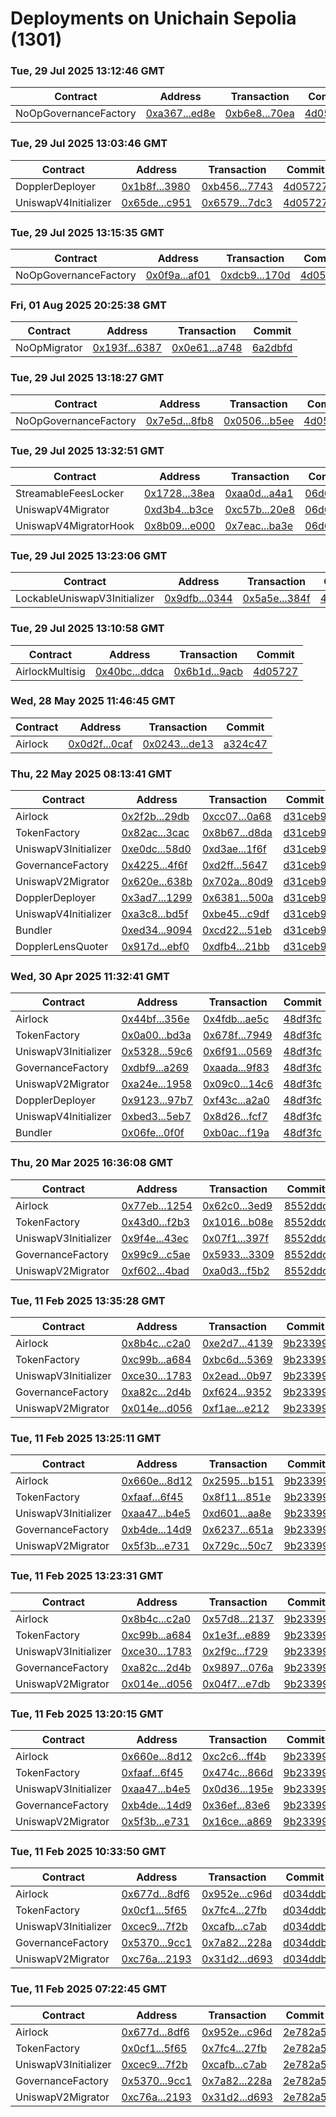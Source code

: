 # Deployments on Unichain Sepolia (1301)
### Tue, 29 Jul 2025 13:12:46 GMT
| Contract | Address | Transaction | Commit |
|---|---|---|---|
| NoOpGovernanceFactory | [0xa367...ed8e](https://sepolia.uniscan.xyz//address/0xa36715da46ddf4a769f3290f49af58bf8132ed8e) | [0xb6e8...70ea](https://sepolia.uniscan.xyz//tx/0xb6e878278c5cf4032b3c187f04de44f072552f8518671a58643c70ba749770ea) | [4d05727](https://github.com/whetstoneresearch/doppler/commit/4d05727) | 
### Tue, 29 Jul 2025 13:03:46 GMT
| Contract | Address | Transaction | Commit |
|---|---|---|---|
| DopplerDeployer | [0x1b8f...3980](https://sepolia.uniscan.xyz//address/0x1b8f12484422583fed5694469f94c7839a823980) | [0xb456...7743](https://sepolia.uniscan.xyz//tx/0xb456019c1dee8fc5a9e83aa4419ed66b9844d5ebbbc16b415373e9bcce247743) | [4d05727](https://github.com/whetstoneresearch/doppler/commit/4d05727) | 
| UniswapV4Initializer | [0x65de...c951](https://sepolia.uniscan.xyz//address/0x65de470da664a5be139a5d812be5fda0d76cc951) | [0x6579...7dc3](https://sepolia.uniscan.xyz//tx/0x657982b6e94d57b5afd095bce1d0f59ae876da91c876e5b897b126d168597dc3) | [4d05727](https://github.com/whetstoneresearch/doppler/commit/4d05727) | 
### Tue, 29 Jul 2025 13:15:35 GMT
| Contract | Address | Transaction | Commit |
|---|---|---|---|
| NoOpGovernanceFactory | [0x0f9a...af01](https://sepolia.uniscan.xyz//address/0x0f9afcd1e20eff69178800c45f462933374daf01) | [0xdcb9...170d](https://sepolia.uniscan.xyz//tx/0xdcb91953aa9bf64a00fbcf25d7a6bd1e8dbbfda5d6aefd6c108154563b7d170d) | [4d05727](https://github.com/whetstoneresearch/doppler/commit/4d05727) | 
### Fri, 01 Aug 2025 20:25:38 GMT
| Contract | Address | Transaction | Commit |
|---|---|---|---|
| NoOpMigrator | [0x193f...6387](https://sepolia.uniscan.xyz//address/0x193f48a45b6025dded10bc4baeef65c833696387) | [0x0e61...a748](https://sepolia.uniscan.xyz//tx/0x0e619268a11b682070dee2cddc41cf3cf2fb2d285b6bcc77f7500e6b172da748) | [6a2dbfd](https://github.com/whetstoneresearch/doppler/commit/6a2dbfd) | 
### Tue, 29 Jul 2025 13:18:27 GMT
| Contract | Address | Transaction | Commit |
|---|---|---|---|
| NoOpGovernanceFactory | [0x7e5d...8fb8](https://sepolia.uniscan.xyz//address/0x7e5d336a6e9e453c9f02e5102cc039e015fd8fb8) | [0x0506...b5ee](https://sepolia.uniscan.xyz//tx/0x0506492eb4ff8a1c9b02faafde48a5f92e545b3a52cadb6e3eea7dade3f4b5ee) | [4d05727](https://github.com/whetstoneresearch/doppler/commit/4d05727) | 
### Tue, 29 Jul 2025 13:32:51 GMT
| Contract | Address | Transaction | Commit |
|---|---|---|---|
| StreamableFeesLocker | [0x1728...38ea](https://sepolia.uniscan.xyz//address/0x1728e8b3282502f275949109331e070b819b38ea) | [0xaa0d...a4a1](https://sepolia.uniscan.xyz//tx/0xaa0dd6e2e8facfb906433ca1eac7527453a9f8ac704fe81a67579e6469f4a4a1) | [06d665d](https://github.com/whetstoneresearch/doppler/commit/06d665d) | 
| UniswapV4Migrator | [0xd3b4...b3ce](https://sepolia.uniscan.xyz//address/0xd3b4cf7fd24381e90a4f012fc6c5976b87b9b3ce) | [0xc57b...20e8](https://sepolia.uniscan.xyz//tx/0xc57b03733df0a4e4b7d1f95db901ffd10ec2d3b47692e6785f938ec3404c20e8) | [06d665d](https://github.com/whetstoneresearch/doppler/commit/06d665d) | 
| UniswapV4MigratorHook | [0x8b09...e000](https://sepolia.uniscan.xyz//address/0x8b0915d5619c315144891b116da1bcb6e95ce000) | [0x7eac...ba3e](https://sepolia.uniscan.xyz//tx/0x7eac49b63ab388ecd38a188e0650bc738012eb22381545f5ef4c1e5aad79ba3e) | [06d665d](https://github.com/whetstoneresearch/doppler/commit/06d665d) | 
### Tue, 29 Jul 2025 13:23:06 GMT
| Contract | Address | Transaction | Commit |
|---|---|---|---|
| LockableUniswapV3Initializer | [0x9dfb...0344](https://sepolia.uniscan.xyz//address/0x9dfb775db7b005d9dc77da84d8b2e42c281d0344) | [0x5a5e...384f](https://sepolia.uniscan.xyz//tx/0x5a5ed5f775e39483f740b9766400db07c3c98cc529186602d8a54981128a384f) | [4d05727](https://github.com/whetstoneresearch/doppler/commit/4d05727) | 
### Tue, 29 Jul 2025 13:10:58 GMT
| Contract | Address | Transaction | Commit |
|---|---|---|---|
| AirlockMultisig | [0x40bc...ddca](https://sepolia.uniscan.xyz//address/0x40bcb4dda3bcf7dba30c5d10c31ee2791ed9ddca) | [0x6b1d...9acb](https://sepolia.uniscan.xyz//tx/0x6b1db4f15fc3f3aa1818a64f6500e1697233abb9f86377678ad806956d379acb) | [4d05727](https://github.com/whetstoneresearch/doppler/commit/4d05727) | 
### Wed, 28 May 2025 11:46:45 GMT
| Contract | Address | Transaction | Commit |
|---|---|---|---|
| Airlock | [0x0d2f...0caf](https://sepolia.uniscan.xyz//address/0x0d2f38d807bfad5c18e430516e10ab560d300caf) | [0x0243...de13](https://sepolia.uniscan.xyz//tx/0x024368e2a9ce89057268d32c1d4bd97d626cf691143b10446fe74a55ebabde13) | [a324c47](https://github.com/whetstoneresearch/doppler/commit/a324c47) | 
### Thu, 22 May 2025 08:13:41 GMT
| Contract | Address | Transaction | Commit |
|---|---|---|---|
| Airlock | [0x2f2b...29db](https://sepolia.uniscan.xyz//address/0x2f2bacd46d3f5c9ee052ab392b73711db89129db) | [0xcc07...0a68](https://sepolia.uniscan.xyz//tx/0xcc072e041f095ed339c294ded54767ca272ab2c44dcf19cd9b39412bb0890a68) | [d31ceb9](https://github.com/whetstoneresearch/doppler/commit/d31ceb9) | 
| TokenFactory | [0x82ac...3cac](https://sepolia.uniscan.xyz//address/0x82ac010c67f70bacf7655cd8948a4ad92a173cac) | [0x8b67...d8da](https://sepolia.uniscan.xyz//tx/0x8b67e2473492a6a19f25322b279043e96e4208e980f702c30e47c5a396a8d8da) | [d31ceb9](https://github.com/whetstoneresearch/doppler/commit/d31ceb9) | 
| UniswapV3Initializer | [0xe0dc...58d0](https://sepolia.uniscan.xyz//address/0xe0dc4012ac9c868f09c6e4b20d66ed46d6f258d0) | [0xd3ae...1f6f](https://sepolia.uniscan.xyz//tx/0xd3ae18f793eb72eea7cbe20a0b47bfca9215be8ede1c4ad0146f9dd81b181f6f) | [d31ceb9](https://github.com/whetstoneresearch/doppler/commit/d31ceb9) | 
| GovernanceFactory | [0x4225...4f6f](https://sepolia.uniscan.xyz//address/0x4225c632b62622bd7b0a3ec9745c0a866ff94f6f) | [0xd2ff...5647](https://sepolia.uniscan.xyz//tx/0xd2ff37b9753e2ed8b125c1dc3df915e8c9d86f7251b4d0072ecaa50a8e405647) | [d31ceb9](https://github.com/whetstoneresearch/doppler/commit/d31ceb9) | 
| UniswapV2Migrator | [0x620e...638b](https://sepolia.uniscan.xyz//address/0x620e3fec244e913d73f2163623b62d02db69638b) | [0x702a...80d9](https://sepolia.uniscan.xyz//tx/0x702ad5704d6bb3e4097b7fcb2d36324501d7e842b4cabf161658f7fd192780d9) | [d31ceb9](https://github.com/whetstoneresearch/doppler/commit/d31ceb9) | 
| DopplerDeployer | [0x3ad7...1299](https://sepolia.uniscan.xyz//address/0x3ad727ee0fbbb8ee0920933fdb96f23fd56f1299) | [0x6381...500a](https://sepolia.uniscan.xyz//tx/0x63812356fbf86845a173758272190cf7d2c8916c8a8e0ee6547ad3232a5f500a) | [d31ceb9](https://github.com/whetstoneresearch/doppler/commit/d31ceb9) | 
| UniswapV4Initializer | [0xa3c8...bd5f](https://sepolia.uniscan.xyz//address/0xa3c847eab58eaa9cbc215c785c9cfbc19cdabd5f) | [0xbe45...c9df](https://sepolia.uniscan.xyz//tx/0xbe456949323a2ab95d311aab8aaf33b4c11fc8bf27acf400251c3e8c7efcc9df) | [d31ceb9](https://github.com/whetstoneresearch/doppler/commit/d31ceb9) | 
| Bundler | [0xed34...9094](https://sepolia.uniscan.xyz//address/0xed344444633b965cd148f8ffce3765938a179094) | [0xcd22...51eb](https://sepolia.uniscan.xyz//tx/0xcd22ffb56eeb7b4ff3bd763f1c1d2a409331782c2536584aa9e5730d42cf51eb) | [d31ceb9](https://github.com/whetstoneresearch/doppler/commit/d31ceb9) | 
| DopplerLensQuoter | [0x917d...ebf0](https://sepolia.uniscan.xyz//address/0x917da361072ce968acd810bbfc9b64079426ebf0) | [0xdfb4...21bb](https://sepolia.uniscan.xyz//tx/0xdfb424b7f1c91062dd3de28e0110787cb1892997377308324b9011fbe6b321bb) | [d31ceb9](https://github.com/whetstoneresearch/doppler/commit/d31ceb9) | 
### Wed, 30 Apr 2025 11:32:41 GMT
| Contract | Address | Transaction | Commit |
|---|---|---|---|
| Airlock | [0x44bf...356e](https://sepolia.uniscan.xyz//address/0x44bf742e57cd8cf23abbc8dab2c44e2a3228356e) | [0x4fdb...ae5c](https://sepolia.uniscan.xyz//tx/0x4fdb60230f5941ac3dc0f3ad6e3f282b6bdd8f0998cebda690eb0afa435aae5c) | [48df3fc](https://github.com/whetstoneresearch/doppler/commit/48df3fc) | 
| TokenFactory | [0x0a00...bd3a](https://sepolia.uniscan.xyz//address/0x0a00775d71a42cd33d62780003035e7f5b47bd3a) | [0x678f...7949](https://sepolia.uniscan.xyz//tx/0x678f1e686fef1d0e7aa64669a522f20211c6af1482f63b0c5a0ac68c00987949) | [48df3fc](https://github.com/whetstoneresearch/doppler/commit/48df3fc) | 
| UniswapV3Initializer | [0x5328...59c6](https://sepolia.uniscan.xyz//address/0x5328a67747c9db61457eb1a23be16bd73d1659c6) | [0x6f91...0569](https://sepolia.uniscan.xyz//tx/0x6f91a23cf81612e6115081508ff6510401734d429088b2426a67cd0eb53f0569) | [48df3fc](https://github.com/whetstoneresearch/doppler/commit/48df3fc) | 
| GovernanceFactory | [0xdbf9...a269](https://sepolia.uniscan.xyz//address/0xdbf9c58a8a19a2db2b1dc55ab3a85ba005b4a269) | [0xaada...9f83](https://sepolia.uniscan.xyz//tx/0xaadae3c8f9e516c22d494bf3a81c90f0fcb0ab8d1a10125a8ad08510fec49f83) | [48df3fc](https://github.com/whetstoneresearch/doppler/commit/48df3fc) | 
| UniswapV2Migrator | [0xa24e...1958](https://sepolia.uniscan.xyz//address/0xa24e35a5d71d02a59b41e7c93567626302da1958) | [0x09c0...14c6](https://sepolia.uniscan.xyz//tx/0x09c0c8c28067d83c312f074fc07751688e42f116e7ee25949c474a61641a14c6) | [48df3fc](https://github.com/whetstoneresearch/doppler/commit/48df3fc) | 
| DopplerDeployer | [0x9123...97b7](https://sepolia.uniscan.xyz//address/0x91231cddd8d6c86df602070a3081478e074b97b7) | [0xf43c...a2a0](https://sepolia.uniscan.xyz//tx/0xf43cc7d564d308af806c25f5cd762406d0f13485a79ca0d4476d346beea6a2a0) | [48df3fc](https://github.com/whetstoneresearch/doppler/commit/48df3fc) | 
| UniswapV4Initializer | [0xbed3...5eb7](https://sepolia.uniscan.xyz//address/0xbed386a1fc62b6598c9b8d2bf634471b6fe75eb7) | [0x8d26...fcf7](https://sepolia.uniscan.xyz//tx/0x8d26e7b6d5d1d106bacd3eb751b48fa925c4969779d82c231a42c425d349fcf7) | [48df3fc](https://github.com/whetstoneresearch/doppler/commit/48df3fc) | 
| Bundler | [0x06fe...0f0f](https://sepolia.uniscan.xyz//address/0x06fefd02f0b6d9f57f52cfacfc113665dfa20f0f) | [0xb0ac...f19a](https://sepolia.uniscan.xyz//tx/0xb0ac110745d5af7782c8fac128f60b917151af8985b560035b709fc9f809f19a) | [48df3fc](https://github.com/whetstoneresearch/doppler/commit/48df3fc) | 
### Thu, 20 Mar 2025 16:36:08 GMT
| Contract | Address | Transaction | Commit |
|---|---|---|---|
| Airlock | [0x77eb...1254](https://sepolia.uniscan.xyz//address/0x77ebfbae15ad200758e9e2e61597c0b07d731254) | [0x62c0...3ed9](https://sepolia.uniscan.xyz//tx/0x62c0a39af94de9abe6c07319aae2aea5ea0660621b8849588eeaff98f6853ed9) | [8552ddc](https://github.com/whetstoneresearch/doppler/commit/8552ddc) | 
| TokenFactory | [0x43d0...f2b3](https://sepolia.uniscan.xyz//address/0x43d0d97ec9241a8f05a264f94b82a1d2e600f2b3) | [0x1016...b08e](https://sepolia.uniscan.xyz//tx/0x1016338dc66451271b952013ee12503ab930aff3acfa52551d4c52ebce79b08e) | [8552ddc](https://github.com/whetstoneresearch/doppler/commit/8552ddc) | 
| UniswapV3Initializer | [0x9f4e...43ec](https://sepolia.uniscan.xyz//address/0x9f4e56be80f08ba1a2445645efa6d231e27b43ec) | [0x07f1...397f](https://sepolia.uniscan.xyz//tx/0x07f1eeab4ae5b5b6ff2b8bb7668160b779b7c2e311b8d839b6303ba476b6397f) | [8552ddc](https://github.com/whetstoneresearch/doppler/commit/8552ddc) | 
| GovernanceFactory | [0x99c9...c5ae](https://sepolia.uniscan.xyz//address/0x99c94b9df930e1e21a4e4a2c105dbff21bf5c5ae) | [0x5933...3309](https://sepolia.uniscan.xyz//tx/0x5933de52f4caacb56375d19ea8a7b21db4c7378e1b851646803036b419f83309) | [8552ddc](https://github.com/whetstoneresearch/doppler/commit/8552ddc) | 
| UniswapV2Migrator | [0xf602...4bad](https://sepolia.uniscan.xyz//address/0xf6023127f6e937091d5b605680056a6d27524bad) | [0xa0d3...f5b2](https://sepolia.uniscan.xyz//tx/0xa0d3614fee935b0a4645d43eb9b045acb77ce718b52001fb5cccba9c3149f5b2) | [8552ddc](https://github.com/whetstoneresearch/doppler/commit/8552ddc) | 
### Tue, 11 Feb 2025 13:35:28 GMT
| Contract | Address | Transaction | Commit |
|---|---|---|---|
| Airlock | [0x8b4c...c2a0](https://sepolia.uniscan.xyz//address/0x8b4c7db9121fc885689c0a50d5a1429f15aec2a0) | [0xe2d7...4139](https://sepolia.uniscan.xyz//tx/0xe2d73b0f814afdf3e7b314c309fae6d5c4a30c331b28e169fccfa9cf4c684139) | [9b23399](https://github.com/whetstoneresearch/doppler/commit/9b23399) | 
| TokenFactory | [0xc99b...a684](https://sepolia.uniscan.xyz//address/0xc99b485499f78995c6f1640dbb1413c57f8ba684) | [0xbc6d...5369](https://sepolia.uniscan.xyz//tx/0xbc6d2e7dad75938a2cd18f23cf5de84b149d1ba50542bbda3d6f5f9faf7b5369) | [9b23399](https://github.com/whetstoneresearch/doppler/commit/9b23399) | 
| UniswapV3Initializer | [0xce30...1783](https://sepolia.uniscan.xyz//address/0xce3099b2f07029b086e5e92a1573c5f5a3071783) | [0x2ead...0b97](https://sepolia.uniscan.xyz//tx/0x2ead4e205657e0b4a7ebb4e2e330339cbbb55d65b564cc27142a741126ed0b97) | [9b23399](https://github.com/whetstoneresearch/doppler/commit/9b23399) | 
| GovernanceFactory | [0xa82c...2d4b](https://sepolia.uniscan.xyz//address/0xa82c66b6ddeb92089015c3565e05b5c9750b2d4b) | [0xf624...9352](https://sepolia.uniscan.xyz//tx/0xf624722c2935f279da59910084b818c627b3261cc2ae330337aa3131859b9352) | [9b23399](https://github.com/whetstoneresearch/doppler/commit/9b23399) | 
| UniswapV2Migrator | [0x014e...d056](https://sepolia.uniscan.xyz//address/0x014e1c0bd34f3b10546e554cb33b3293fecdd056) | [0xf1ae...e212](https://sepolia.uniscan.xyz//tx/0xf1ae279dc161a4f077cc623ad4204dbe1bfa39ad03d2915f574cdf6352b5e212) | [9b23399](https://github.com/whetstoneresearch/doppler/commit/9b23399) | 
### Tue, 11 Feb 2025 13:25:11 GMT
| Contract | Address | Transaction | Commit |
|---|---|---|---|
| Airlock | [0x660e...8d12](https://sepolia.uniscan.xyz//address/0x660eaaedebc968f8f3694354fa8ec0b4c5ba8d12) | [0x2595...b151](https://sepolia.uniscan.xyz//tx/0x259516f6236cc2a434336b25b26314ebbe14e902cb92584aaaa6074e4cc9b151) | [9b23399](https://github.com/whetstoneresearch/doppler/commit/9b23399) | 
| TokenFactory | [0xfaaf...6f45](https://sepolia.uniscan.xyz//address/0xfaafde6a5b658684cc5eb0c5c2c755b00a246f45) | [0x8f11...851e](https://sepolia.uniscan.xyz//tx/0x8f1145b2735c6dad2ab0f1e01c5e07867b2897003d295d0dca2cb55386d5851e) | [9b23399](https://github.com/whetstoneresearch/doppler/commit/9b23399) | 
| UniswapV3Initializer | [0xaa47...b4e5](https://sepolia.uniscan.xyz//address/0xaa47d2977d622dbdfd33eef6a8276727c52eb4e5) | [0xd601...aa8e](https://sepolia.uniscan.xyz//tx/0xd6014bd9a3ac51afcacb18c135234881fbd24fc4b709e68866dd8a3729fcaa8e) | [9b23399](https://github.com/whetstoneresearch/doppler/commit/9b23399) | 
| GovernanceFactory | [0xb4de...14d9](https://sepolia.uniscan.xyz//address/0xb4dee32eb70a5e55f3d2d861f49fb3d79f7a14d9) | [0x6237...651a](https://sepolia.uniscan.xyz//tx/0x623746f4b7b07d9520269cc4492c916ec54cce68e07cb0715fd46d41321f651a) | [9b23399](https://github.com/whetstoneresearch/doppler/commit/9b23399) | 
| UniswapV2Migrator | [0x5f3b...e731](https://sepolia.uniscan.xyz//address/0x5f3ba43d44375286296cb85f1ea2ebfa25dde731) | [0x729c...50c7](https://sepolia.uniscan.xyz//tx/0x729c0439ec245175993ab28289a444d73191ad973d2baee8943371481a4150c7) | [9b23399](https://github.com/whetstoneresearch/doppler/commit/9b23399) | 
### Tue, 11 Feb 2025 13:23:31 GMT
| Contract | Address | Transaction | Commit |
|---|---|---|---|
| Airlock | [0x8b4c...c2a0](https://sepolia.uniscan.xyz//address/0x8b4c7db9121fc885689c0a50d5a1429f15aec2a0) | [0x57d8...2137](https://sepolia.uniscan.xyz//tx/0x57d82468e6e15a0571ac01e48c0854662e75208fc08dd5391879675e3d322137) | [9b23399](https://github.com/whetstoneresearch/doppler/commit/9b23399) | 
| TokenFactory | [0xc99b...a684](https://sepolia.uniscan.xyz//address/0xc99b485499f78995c6f1640dbb1413c57f8ba684) | [0x1e3f...e889](https://sepolia.uniscan.xyz//tx/0x1e3f59ef24119e95053b9f5043bbcb5830fbbfa0c296cfebd7ae49fd445ae889) | [9b23399](https://github.com/whetstoneresearch/doppler/commit/9b23399) | 
| UniswapV3Initializer | [0xce30...1783](https://sepolia.uniscan.xyz//address/0xce3099b2f07029b086e5e92a1573c5f5a3071783) | [0x2f9c...f729](https://sepolia.uniscan.xyz//tx/0x2f9cc4acfe1182e329048b14151ec9c1ac4160e7148409290091d4b165f9f729) | [9b23399](https://github.com/whetstoneresearch/doppler/commit/9b23399) | 
| GovernanceFactory | [0xa82c...2d4b](https://sepolia.uniscan.xyz//address/0xa82c66b6ddeb92089015c3565e05b5c9750b2d4b) | [0x9897...076a](https://sepolia.uniscan.xyz//tx/0x98972a74e37e3363f12472b92820f22a5030cc521990f8839f34f65caeed076a) | [9b23399](https://github.com/whetstoneresearch/doppler/commit/9b23399) | 
| UniswapV2Migrator | [0x014e...d056](https://sepolia.uniscan.xyz//address/0x014e1c0bd34f3b10546e554cb33b3293fecdd056) | [0x04f7...e7db](https://sepolia.uniscan.xyz//tx/0x04f7d29916a4d5dd2b0532c330c2f951f25ebb64f2d42ac5b995b58a2689e7db) | [9b23399](https://github.com/whetstoneresearch/doppler/commit/9b23399) | 
### Tue, 11 Feb 2025 13:20:15 GMT
| Contract | Address | Transaction | Commit |
|---|---|---|---|
| Airlock | [0x660e...8d12](https://sepolia.uniscan.xyz//address/0x660eaaedebc968f8f3694354fa8ec0b4c5ba8d12) | [0xc2c6...ff4b](https://sepolia.uniscan.xyz//tx/0xc2c6aa1f1473f5b595f52ea9417be86539d85d6cf87901efd0e176304209ff4b) | [9b23399](https://github.com/whetstoneresearch/doppler/commit/9b23399) | 
| TokenFactory | [0xfaaf...6f45](https://sepolia.uniscan.xyz//address/0xfaafde6a5b658684cc5eb0c5c2c755b00a246f45) | [0x474c...866d](https://sepolia.uniscan.xyz//tx/0x474c898df210f882f89507a00b31f4ccdd51af81c427f0ac1a594327c818866d) | [9b23399](https://github.com/whetstoneresearch/doppler/commit/9b23399) | 
| UniswapV3Initializer | [0xaa47...b4e5](https://sepolia.uniscan.xyz//address/0xaa47d2977d622dbdfd33eef6a8276727c52eb4e5) | [0x0d36...195e](https://sepolia.uniscan.xyz//tx/0x0d363b068011bcb6cd8ef08fa5a81c47586a269f5b369fc85cafbe265dfb195e) | [9b23399](https://github.com/whetstoneresearch/doppler/commit/9b23399) | 
| GovernanceFactory | [0xb4de...14d9](https://sepolia.uniscan.xyz//address/0xb4dee32eb70a5e55f3d2d861f49fb3d79f7a14d9) | [0x36ef...83e6](https://sepolia.uniscan.xyz//tx/0x36ef69450cff2de53c749446693ec8262199ad34b96323cbe7cd727d306583e6) | [9b23399](https://github.com/whetstoneresearch/doppler/commit/9b23399) | 
| UniswapV2Migrator | [0x5f3b...e731](https://sepolia.uniscan.xyz//address/0x5f3ba43d44375286296cb85f1ea2ebfa25dde731) | [0x16ce...a869](https://sepolia.uniscan.xyz//tx/0x16ceb1ea43246c12f3495a394566f654b1e1cfae1c4d5a1ee6940209f464a869) | [9b23399](https://github.com/whetstoneresearch/doppler/commit/9b23399) | 
### Tue, 11 Feb 2025 10:33:50 GMT
| Contract | Address | Transaction | Commit |
|---|---|---|---|
| Airlock | [0x677d...8df6](https://sepolia.uniscan.xyz//address/0x677df0cb865368207999f2862ece576dc56d8df6) | [0x952e...c96d](https://sepolia.uniscan.xyz//tx/0x952e8ebf68fb2d1e1a22b298e4a7487b972a54c8eb801180fcf7c81e06c4c96d) | [d034ddb](https://github.com/whetstoneresearch/doppler/commit/d034ddb) | 
| TokenFactory | [0x0cf1...5f65](https://sepolia.uniscan.xyz//address/0x0cf17d5dcda9cf25889cec9ae5610b0fb9725f65) | [0x7fc4...27fb](https://sepolia.uniscan.xyz//tx/0x7fc4c574661b28a9df2a61c4383e012da8a2de3d06c4abd825b1cca231e827fb) | [d034ddb](https://github.com/whetstoneresearch/doppler/commit/d034ddb) | 
| UniswapV3Initializer | [0xcec9...7f2b](https://sepolia.uniscan.xyz//address/0xcec91d876e8f003110d43381359b1bad124e7f2b) | [0xcafb...c7ab](https://sepolia.uniscan.xyz//tx/0xcafb1e99722508a1e9160be6be5147b312b29dc966c8f4fee08a44278cd6c7ab) | [d034ddb](https://github.com/whetstoneresearch/doppler/commit/d034ddb) | 
| GovernanceFactory | [0x5370...9cc1](https://sepolia.uniscan.xyz//address/0x5370f78c6af2da9cf6642382a3a75f9d5aec9cc1) | [0x7a82...228a](https://sepolia.uniscan.xyz//tx/0x7a82916a9b70ea64c4ca2ee2c9ac97b54d8cd4a52497b3dc014fc76d4baa228a) | [d034ddb](https://github.com/whetstoneresearch/doppler/commit/d034ddb) | 
| UniswapV2Migrator | [0xc76a...2193](https://sepolia.uniscan.xyz//address/0xc76a71c4492c11bbadc841342c4cb470b5d12193) | [0x31d2...d693](https://sepolia.uniscan.xyz//tx/0x31d2cb30c8c778e9aecf0ff768d47f8ab2f39448c23051beb20b6b98d453d693) | [d034ddb](https://github.com/whetstoneresearch/doppler/commit/d034ddb) | 
### Tue, 11 Feb 2025 07:22:45 GMT
| Contract | Address | Transaction | Commit |
|---|---|---|---|
| Airlock | [0x677d...8df6](https://sepolia.uniscan.xyz//address/0x677df0cb865368207999f2862ece576dc56d8df6) | [0x952e...c96d](https://sepolia.uniscan.xyz//tx/0x952e8ebf68fb2d1e1a22b298e4a7487b972a54c8eb801180fcf7c81e06c4c96d) | [2e782a5](https://github.com/whetstoneresearch/doppler/commit/2e782a5) | 
| TokenFactory | [0x0cf1...5f65](https://sepolia.uniscan.xyz//address/0x0cf17d5dcda9cf25889cec9ae5610b0fb9725f65) | [0x7fc4...27fb](https://sepolia.uniscan.xyz//tx/0x7fc4c574661b28a9df2a61c4383e012da8a2de3d06c4abd825b1cca231e827fb) | [2e782a5](https://github.com/whetstoneresearch/doppler/commit/2e782a5) | 
| UniswapV3Initializer | [0xcec9...7f2b](https://sepolia.uniscan.xyz//address/0xcec91d876e8f003110d43381359b1bad124e7f2b) | [0xcafb...c7ab](https://sepolia.uniscan.xyz//tx/0xcafb1e99722508a1e9160be6be5147b312b29dc966c8f4fee08a44278cd6c7ab) | [2e782a5](https://github.com/whetstoneresearch/doppler/commit/2e782a5) | 
| GovernanceFactory | [0x5370...9cc1](https://sepolia.uniscan.xyz//address/0x5370f78c6af2da9cf6642382a3a75f9d5aec9cc1) | [0x7a82...228a](https://sepolia.uniscan.xyz//tx/0x7a82916a9b70ea64c4ca2ee2c9ac97b54d8cd4a52497b3dc014fc76d4baa228a) | [2e782a5](https://github.com/whetstoneresearch/doppler/commit/2e782a5) | 
| UniswapV2Migrator | [0xc76a...2193](https://sepolia.uniscan.xyz//address/0xc76a71c4492c11bbadc841342c4cb470b5d12193) | [0x31d2...d693](https://sepolia.uniscan.xyz//tx/0x31d2cb30c8c778e9aecf0ff768d47f8ab2f39448c23051beb20b6b98d453d693) | [2e782a5](https://github.com/whetstoneresearch/doppler/commit/2e782a5) | 
